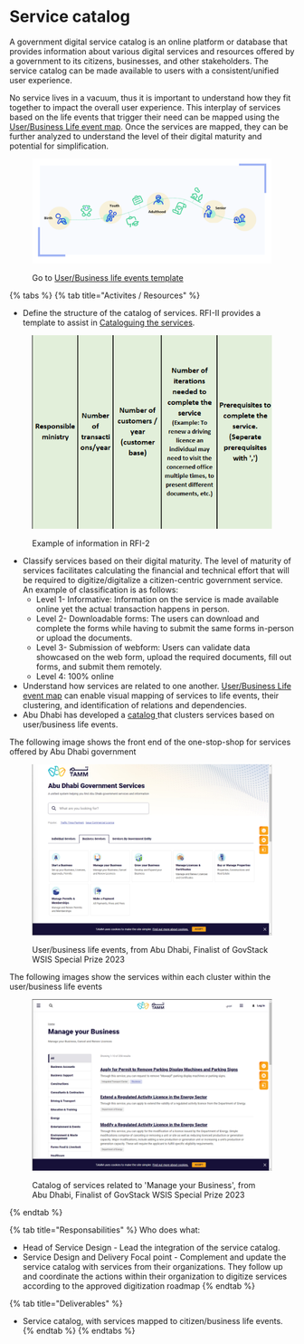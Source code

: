 # Service catalog

A government digital service catalog is an online platform or database that provides information about various digital services and resources offered by a government to its citizens, businesses, and other stakeholders. The service catalog can be made available to users with a consistent/unified user experience.&#x20;

No service lives in a vacuum, thus it is important to understand how they fit together to impact the overall user experience. This interplay of services based on the life events that trigger their need can be mapped using the [User/Business Life event map](https://govstack.gitbook.io/implementation-playbook/govstack-implementation-playbook/learning-and-exchange/artefacts#request-for-information-3-rfi-3). Once the services are mapped, they can be further analyzed to understand the level of their digital maturity and potential for simplification.

<figure><img src="../../.gitbook/assets/life events.png" alt=""><figcaption><p>Go to <a href="https://miro.com/app/board/uXjVOiQif00=/?share_link_id=431542248103">User/Business life events template</a></p></figcaption></figure>

{% tabs %}
{% tab title="Activites / Resources" %}
* Define the structure of the catalog of services. RFI-II provides a template to assist in [Cataloguing the services](../3-terminology.md#service-catalog). &#x20;

<figure><img src="../../.gitbook/assets/Screenshot 2023-03-31 123850.png" alt=""><figcaption><p>Example of information in RFI-2</p></figcaption></figure>

* Classify services based on their digital maturity. The level of maturity of services facilitates calculating the financial and technical effort that will be required to digitize/digitalize a citizen-centric government service. An example of classification is as follows:
  * Level 1- Informative: Information on the service is made available online yet the actual transaction happens in person.&#x20;
  * Level 2- Downloadable forms: The users can download and complete the forms while having to submit the same forms in-person or upload the documents.
  * Level 3- Submission of webform: Users can validate data showcased on the web form, upload the required documents, fill out forms, and submit them remotely.
  * Level 4: 100% online
* Understand how services are related to one another. [User/Business Life event map](https://govstack.gitbook.io/implementation-playbook/guide-de-mise-en-oeuvre-de-govstack/apprentissage-et-echange/artefacts#user-business-life-events-request-for-information-rfi-3) can enable visual mapping of services to life events, their clustering, and identification of relations and dependencies.
* Abu Dhabi has developed a [catalog ](https://www.tamm.abudhabi/)that clusters services based on user/business life events.&#x20;

The following image shows the front end of the one-stop-shop for services offered by Abu Dhabi government

<figure><img src="../../.gitbook/assets/Screenshot 2023-03-31 160338.png" alt=""><figcaption><p>User/business life events, from Abu Dhabi, Finalist of GovStack WSIS Special Prize 2023</p></figcaption></figure>

The following images show the services within each cluster within the user/business life events

<figure><img src="../../.gitbook/assets/Screenshot 2023-03-31 160404.png" alt=""><figcaption><p>Catalog of services related to 'Manage your Business', from Abu Dhabi, Finalist of GovStack WSIS Special Prize 2023</p></figcaption></figure>
{% endtab %}

{% tab title="Responsabilities" %}
Who does what:

* Head of Service Design - Lead the integration of the service catalog.
* Service Design and Delivery Focal point - Complement and update the service catalog with services from their organizations. They follow up and coordinate the actions within their organization to digitize services according to the approved digitization roadmap
{% endtab %}

{% tab title="Deliverables" %}
* Service catalog, with services mapped to citizen/business life events.
{% endtab %}
{% endtabs %}
